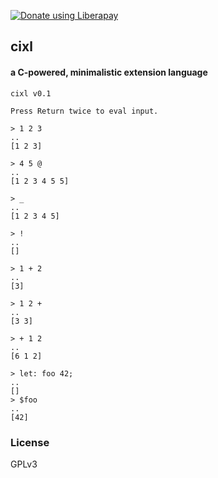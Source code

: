 <a href="https://liberapay.com/basic-gongfu/donate"><img alt="Donate using Liberapay" src="https://liberapay.com/assets/widgets/donate.svg"></a>

## cixl
#### a C-powered, minimalistic extension language

```
cixl v0.1

Press Return twice to eval input.

> 1 2 3
..
[1 2 3]

> 4 5 @
..
[1 2 3 4 5 5]

> _
..
[1 2 3 4 5]

> !
..
[]

> 1 + 2
..
[3]

> 1 2 +
..
[3 3]

> + 1 2
..
[6 1 2]

> let: foo 42;
..
[]
> $foo
..
[42]
```

### License
GPLv3